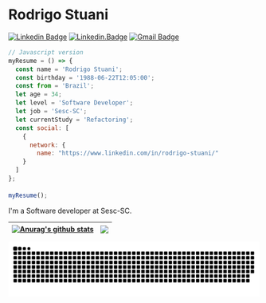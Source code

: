 # Rodrigo Stuani

[![Linkedin Badge](https://img.shields.io/badge/-Rodrigo%20Stuani-blue?style=flat-square&logo=Linkedin&logoColor=white&link=https://www.linkedin.com/in/rodrigo-stuani/)](https://www.linkedin.com/in/rodrigo-stuani/)
[![Linkedin.Badge](https://img.shields.io/badge/-Linkedin-blue?style=flat-square&logo=Linkedin&logoColor=white&link=https://www.linkedin.com/in/rodrigo-stuani/)](https://www.linkedin.com/in/rodrigo-stuani/)
[![Gmail Badge](https://img.shields.io/badge/-stuani.developer@gmail.com-00875f?style=flat-square&logo=Gmail&logoColor=white&link=mailto:stuani.developer@gmail.com)](mailto:stuani.developer@gmail.com)

```js
// Javascript version
myResume = () => {
  const name = 'Rodrigo Stuani';  
  const birthday = '1988-06-22T12:05:00';
  const from = 'Brazil';
  let age = 34;
  let level = 'Software Developer';
  let job = 'Sesc-SC';
  let currentStudy = 'Refactoring';
  const social: [
    {
      network: {
        name: "https://www.linkedin.com/in/rodrigo-stuani/"
    }
  ]
};

myResume();

```

I'm a Software developer at Sesc-SC.

| <a href="https://github.com/anuraghazra/github-readme-stats"><img align="center" src="https://github-readme-stats.vercel.app/api?username=RodrigoStuani&show_icons=true&include_all_commits=true&theme=dracula&hide_border=true&count_private=true" alt="Anurag's github stats" /></a> | <a href="https://github.com/anuraghazra/github-readme-stats"><img align="center" src="https://github-readme-stats.vercel.app/api/top-langs/?username=RodrigoStuani&layout=compact&theme=dracula&hide_border=true" /></a> |
| ------------- | ------------- |

[![Switch between light and dark mode to see the difference. Click to see the source](https://github.com/pedroor/pedroor/blob/output/github-contribution-grid-snake.svg)](https://github.com/pedroor/pedroor/blob/output/github-contribution-grid-snake.svg)
